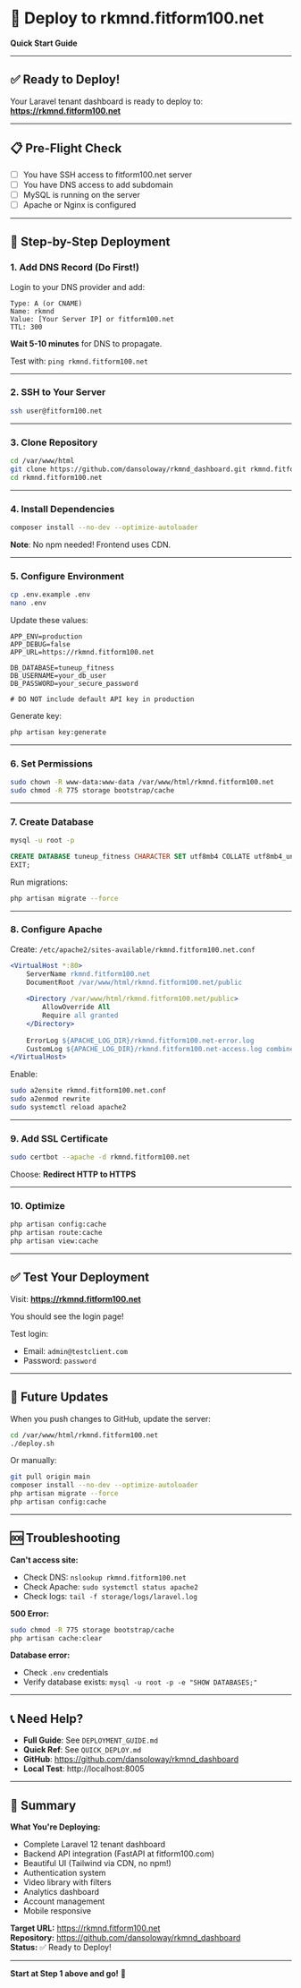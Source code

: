 # 🚀 Deploy to rkmnd.fitform100.net

**Quick Start Guide**

---

## ✅ Ready to Deploy!

Your Laravel tenant dashboard is ready to deploy to:
**https://rkmnd.fitform100.net**

---

## 📋 Pre-Flight Check

- [ ] You have SSH access to fitform100.net server
- [ ] You have DNS access to add subdomain
- [ ] MySQL is running on the server
- [ ] Apache or Nginx is configured

---

## 🎯 Step-by-Step Deployment

### 1. Add DNS Record (Do First!)

Login to your DNS provider and add:

```
Type: A (or CNAME)
Name: rkmnd
Value: [Your Server IP] or fitform100.net
TTL: 300
```

**Wait 5-10 minutes** for DNS to propagate.

Test with: `ping rkmnd.fitform100.net`

---

### 2. SSH to Your Server

```bash
ssh user@fitform100.net
```

---

### 3. Clone Repository

```bash
cd /var/www/html
git clone https://github.com/dansoloway/rkmnd_dashboard.git rkmnd.fitform100.net
cd rkmnd.fitform100.net
```

---

### 4. Install Dependencies

```bash
composer install --no-dev --optimize-autoloader
```

**Note**: No npm needed! Frontend uses CDN.

---

### 5. Configure Environment

```bash
cp .env.example .env
nano .env
```

Update these values:
```env
APP_ENV=production
APP_DEBUG=false
APP_URL=https://rkmnd.fitform100.net

DB_DATABASE=tuneup_fitness
DB_USERNAME=your_db_user
DB_PASSWORD=your_secure_password

# DO NOT include default API key in production
```

Generate key:
```bash
php artisan key:generate
```

---

### 6. Set Permissions

```bash
sudo chown -R www-data:www-data /var/www/html/rkmnd.fitform100.net
sudo chmod -R 775 storage bootstrap/cache
```

---

### 7. Create Database

```bash
mysql -u root -p
```

```sql
CREATE DATABASE tuneup_fitness CHARACTER SET utf8mb4 COLLATE utf8mb4_unicode_ci;
EXIT;
```

Run migrations:
```bash
php artisan migrate --force
```

---

### 8. Configure Apache

Create: `/etc/apache2/sites-available/rkmnd.fitform100.net.conf`

```apache
<VirtualHost *:80>
    ServerName rkmnd.fitform100.net
    DocumentRoot /var/www/html/rkmnd.fitform100.net/public
    
    <Directory /var/www/html/rkmnd.fitform100.net/public>
        AllowOverride All
        Require all granted
    </Directory>
    
    ErrorLog ${APACHE_LOG_DIR}/rkmnd.fitform100.net-error.log
    CustomLog ${APACHE_LOG_DIR}/rkmnd.fitform100.net-access.log combined
</VirtualHost>
```

Enable:
```bash
sudo a2ensite rkmnd.fitform100.net.conf
sudo a2enmod rewrite
sudo systemctl reload apache2
```

---

### 9. Add SSL Certificate

```bash
sudo certbot --apache -d rkmnd.fitform100.net
```

Choose: **Redirect HTTP to HTTPS**

---

### 10. Optimize

```bash
php artisan config:cache
php artisan route:cache
php artisan view:cache
```

---

## ✅ Test Your Deployment

Visit: **https://rkmnd.fitform100.net**

You should see the login page!

Test login:
- Email: `admin@testclient.com`
- Password: `password`

---

## 🔄 Future Updates

When you push changes to GitHub, update the server:

```bash
cd /var/www/html/rkmnd.fitform100.net
./deploy.sh
```

Or manually:
```bash
git pull origin main
composer install --no-dev --optimize-autoloader
php artisan migrate --force
php artisan config:cache
```

---

## 🆘 Troubleshooting

**Can't access site:**
- Check DNS: `nslookup rkmnd.fitform100.net`
- Check Apache: `sudo systemctl status apache2`
- Check logs: `tail -f storage/logs/laravel.log`

**500 Error:**
```bash
sudo chmod -R 775 storage bootstrap/cache
php artisan cache:clear
```

**Database error:**
- Check `.env` credentials
- Verify database exists: `mysql -u root -p -e "SHOW DATABASES;"`

---

## 📞 Need Help?

- **Full Guide**: See `DEPLOYMENT_GUIDE.md`
- **Quick Ref**: See `QUICK_DEPLOY.md`
- **GitHub**: https://github.com/dansoloway/rkmnd_dashboard
- **Local Test**: http://localhost:8005

---

## 🎉 Summary

**What You're Deploying:**
- Complete Laravel 12 tenant dashboard
- Backend API integration (FastAPI at fitform100.com)
- Beautiful UI (Tailwind via CDN, no npm!)
- Authentication system
- Video library with filters
- Analytics dashboard
- Account management
- Mobile responsive

**Target URL:** https://rkmnd.fitform100.net  
**Repository:** https://github.com/dansoloway/rkmnd_dashboard  
**Status:** ✅ Ready to Deploy!

---

**Start at Step 1 above and go!** 🚀

